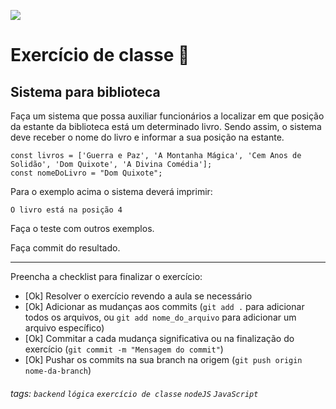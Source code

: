 ![](https://i.imgur.com/xG74tOh.png)

# Exercício de classe 🏫

## Sistema para biblioteca

Faça um sistema que possa auxiliar funcionários a localizar em que posição da estante da biblioteca está um determinado livro. Sendo assim, o sistema deve receber o nome do livro e informar a sua posição na estante.

```javascript=
const livros = ['Guerra e Paz', 'A Montanha Mágica', 'Cem Anos de Solidão', 'Dom Quixote', 'A Divina Comédia'];
const nomeDoLivro = "Dom Quixote";
```

Para o exemplo acima o sistema deverá imprimir:

```
O livro está na posição 4
```

Faça o teste com outros exemplos.

Faça commit do resultado.

---

Preencha a checklist para finalizar o exercício:

-   [Ok] Resolver o exercício revendo a aula se necessário
-   [Ok] Adicionar as mudanças aos commits (`git add .` para adicionar todos os arquivos, ou `git add nome_do_arquivo` para adicionar um arquivo específico)
-   [Ok] Commitar a cada mudança significativa ou na finalização do exercício (`git commit -m "Mensagem do commit"`)
-   [Ok] Pushar os commits na sua branch na origem (`git push origin nome-da-branch`)

###### tags: `backend` `lógica` `exercício de classe` `nodeJS` `JavaScript`
